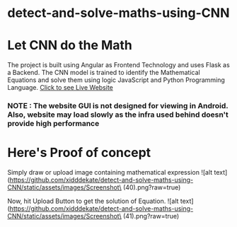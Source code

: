 # detect-and-solve-maths-using-CNN

# Let CNN do the Math

The project is built using Angular as Frontend Technology and uses Flask as a Backend. 
The CNN model is trained to identify the Mathematical Equations and solve them using logic JavaScript and Python Programming Language.
<a href="https://crackmykwery.herokuapp.com">Click to see Live Website</a>
<h3>NOTE : The website GUI is not designed for viewing in Android. Also, website may load slowly as the infra used behind doesn't provide high performance</h3>

# Here's Proof of concept

Simply draw or upload image containing mathematical expression
![alt text](https://github.com/xidddekate/detect-and-solve-maths-using-CNN/static/assets/images/Screenshot\ (40).png?raw=true)

Now, hit Upload Button to get the solution of Equation.
![alt text](https://github.com/xidddekate/detect-and-solve-maths-using-CNN/static/assets/images/Screenshot\ (41).png?raw=true)
